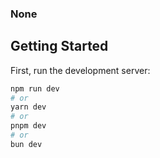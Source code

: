 ### None

## Getting Started

First, run the development server:

```bash
npm run dev
# or
yarn dev
# or
pnpm dev
# or
bun dev
```

